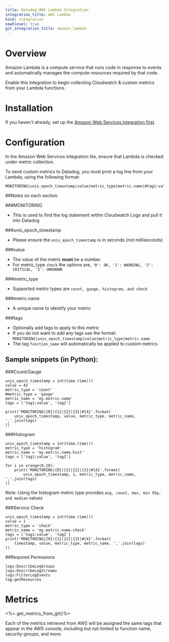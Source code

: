 ```yaml
---
title: Datadog-AWS Lambda Integration
integration_title: AWS Lambda
kind: integration
newhlevel: true
git_integration_title: amazon_lambda
---
```


# Overview

Amazon Lambda is a compute service that runs code in response to events and automatically manages the compute resources required by that code.

Enable this integration to begin collecting Cloudwatch & custom metrics from your Lambda functions.

# Installation

If you haven't already, set up the [Amazon Web Services integration first](/integrations/aws).

# Configuration

In the Amazon Web Services integration tile, ensure that Lambda is checked under metric collection.

To send custom metrics to Datadog, you must print a log line from your Lambda, using the following format:

~~~
MONITORING|unix_epoch_timestamp|value|metric_type|metric.name|#tag1:value,tag2
~~~

##Notes on each section

###MONITORING
* This is used to find the log statement within Cloudwatch Logs and pull it into Datadog

###unix_epoch_timestamp
* Please ensure the `unix_epoch_timestamp` is in seconds (not milliseconds)

###value
* The value of the metric **must** be a number.
* For metric_type `check` the options are, `'0': OK, '1': WARNING, '2': CRITICAL, '3': UNKNOWN`

###metric_type
* Supported metric types are `count, gauge, histogram, and check`

###metric.name
* A unique name to identify your metric

###tags
* Optionally add tags to apply to this metric
* If you do not want to add any tags use the format: `MONITORING|unix_epoch_timestamp|value|metric_type|metric.name`
* The tag `function_name` will automatically be applied to custom metrics


## Sample snippets (in Python):

###Count/Gauge

~~~
unix_epoch_timestamp = int(time.time())
value = 42
metric_type = 'count'
#metric_type = 'gauge'
metric_name = 'my.metric.name'
tags = ['tag1:value', 'tag2']

print('MONITORING|{0}|{1}|{2}|{3}|#{4}'.format(
    unix_epoch_timestamp, value, metric_type, metric_name, ','.join(tags)
))
~~~

###Histogram

~~~
unix_epoch_timestamp = int(time.time())
metric_type = 'histogram'
metric_name = 'my.metric.name.hist'
tags = ['tag1:value', 'tag2']

for i in xrange(0,10):
	print('MONITORING|{0}|{1}|{2}|{3}|#{4}'.format(
    	unix_epoch_timestamp, i, metric_type, metric_name, ','.join(tags)
))
~~~

Note: Using the histogram metric type provides `avg, count, max, min 95p, and median` values

###Service Check

~~~
unix_epoch_timestamp = int(time.time())
value = 1
metric_type = 'check'
metric_name = 'my.metric.name.check'
tags = ['tag1:value', 'tag2']
print('MONITORING|{0}|{1}|{2}|{3}|#{4}'.format(
	timestamp, value, metric_type, metric_name, ','.join(tags)
))
~~~


##Required Permssions

~~~
logs:DescribeLogGroups
logs:DescribeLogStreams
logs:FilterLogEvents
tag:getResources
~~~

# Metrics

<%= get_metrics_from_git()%> 

Each of the metrics retrieved from AWS will be assigned the same tags that appear in the AWS console, including but not limited to function name, security-groups, and more.
